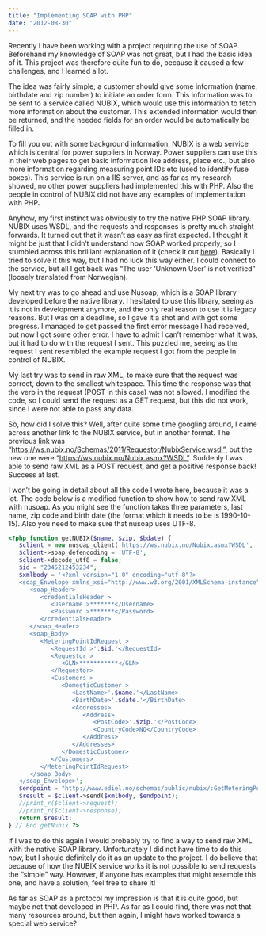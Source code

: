 ```yaml
---
title: "Implementing SOAP with PHP"
date: "2012-08-30"
---
```


Recently I have been working with a project requiring the use of SOAP. Beforehand my knowledge of SOAP was not great, but I had the basic idea of it. This project was therefore quite fun to do, because it caused a few challenges, and I learned a lot.

The idea was fairly simple; a customer should give some information (name, birthdate and zip number) to initiate an order form. This information was to be sent to a service called NUBIX, which would use this information to fetch more information about the customer. This extended information would then be returned, and the needed fields for an order would be automatically be filled in.

To fill you out with some background information, NUBIX is a web service which is central for power suppliers in Norway. Power suppliers can use this in their web pages to get basic information like address, place etc., but also more information regarding measuring point IDs etc (used to identify fuse boxes). This service is run on a IIS server, and as far as my research showed, no other power suppliers had implemented this with PHP. Also the people in control of NUBIX did not have any examples of implementation with PHP.

Anyhow, my first instinct was obviously to try the native PHP SOAP library. NUBIX uses WSDL, and the requests and responses is pretty much straight forwards. It turned out that it wasn’t as easy as first expected. I thought it might be just that I didn’t understand how SOAP worked properly, so I stumbled across this brilliant explanation of it (check it out [here](http://stackoverflow.com/questions/10511478/php-soap-client-for-uk-mail-webservice-api)). Basically I tried to solve it this way, but I had no luck this way either. I could connect to the service, but all I got back was “The user ‘Unknown User’ is not verified” (loosely translated from Norwegian).

My next try was to go ahead and use Nusoap, which is a SOAP library developed before the native library. I hesitated to use this library, seeing as it is not in development anymore, and the only real reason to use it is legacy reasons. But I was on a deadline, so I gave it a shot and with got some progress. I managed to get passed the first error message I had received, but now I got some other error. I have to admit I can’t remember what it was, but it had to do with the request I sent. This puzzled me, seeing as the request I sent resembled the example request I got from the people in control of NUBIX.

My last try was to send in raw XML, to make sure that the request was correct, down to the smallest whitespace. This time the response was that the verb in the request (POST in this case) was not allowed. I modified the code, so I could send the request as a GET request, but this did not work, since I were not able to pass any data.

So, how did I solve this? Well, after quite some time googling around, I came across another link to the NUBIX service, but in another format. The previous link was “https://ws.nubix.no/Schemas/2011/Requestor/NubixService.wsdl”, but the new one were “https://ws.nubix.no/Nubix.asmx?WSDL”. Suddenly I was able to send raw XML as a POST request, and get a positive response back! Success at last.

I won’t be going in detail about all the code I wrote here, because it was a lot. The code below is a modified function to show how to send raw XML with nusoap. As you might see the function takes three parameters, last name, zip code and birth date (the format which it needs to be is 1990-10-15). Also you need to make sure that nusoap uses UTF-8.

```php
<?php function getNUBIX($name, $zip, $bdate) { 
   $client = new nusoap_client('https://ws.nubix.no/Nubix.asmx?WSDL', 'wsdl'); 
   $client->soap_defencoding = 'UTF-8'; 
   $client->decode_utf8 = false; 
   $id = "2345212453234"; 
   $xmlbody = '<?xml version="1.0" encoding="utf-8"?>
   <soap_Envelope xmlns_xsi="http://www.w3.org/2001/XMLSchema-instance" xmlns_xsd="http://www.w3.org/2001/XMLSchema" xmlns_soap="http://schemas.xmlsoap.org/soap/envelope/">
      <soap_Header> 
         <credentialsHeader > 
            <Username >*******</Username> 
            <Password >*******</Password>
         </credentialsHeader> 
      </soap_Header> 
      <soap_Body> 
         <MeteringPointIdRequest > 
            <RequestId >'.$id.'</RequestId> 
            <Requestor > 
               <GLN>***********</GLN> 
            </Requestor> 
            <Customers > 
               <DomesticCustomer >
                  <LastName>'.$name.'</LastName>
                  <BirthDate>'.$date.'</BirthDate>
                  <Addresses> 
                     <Address>
                        <PostCode>'.$zip.'</PostCode>
                        <CountryCode>NO</CountryCode> 
                     </Address> 
                  </Addresses> 
               </DomesticCustomer> 
            </Customers> 
         </MeteringPointIdRequest> 
      </soap_Body> 
   </soap_Envelope>'; 
   $endpoint = "http://www.ediel.no/schemas/public/nubix/:GetMeteringPointIdRequest"; 
   $result = $client->send($xmlbody, $endpoint);
   //print_r($client->request); 
   //print_r($client->response); 
   return $result; 
} // End getNubix ?>
```

If I was to do this again I would probably try to find a way to send raw XML with the native SOAP library. Unfortunately I did not have time to do this now, but I should definitely do it as an update to the project. I do believe that because of how the NUBIX service works it is not possible to send requests the “simple” way. However, if anyone has examples that might resemble this one, and have a solution, feel free to share it!

As far as SOAP as a protocol my impression is that it is quite good, but maybe not that developed in PHP. As far as I could find, there was not that many resources around, but then again, I might have worked towards a special web service?
